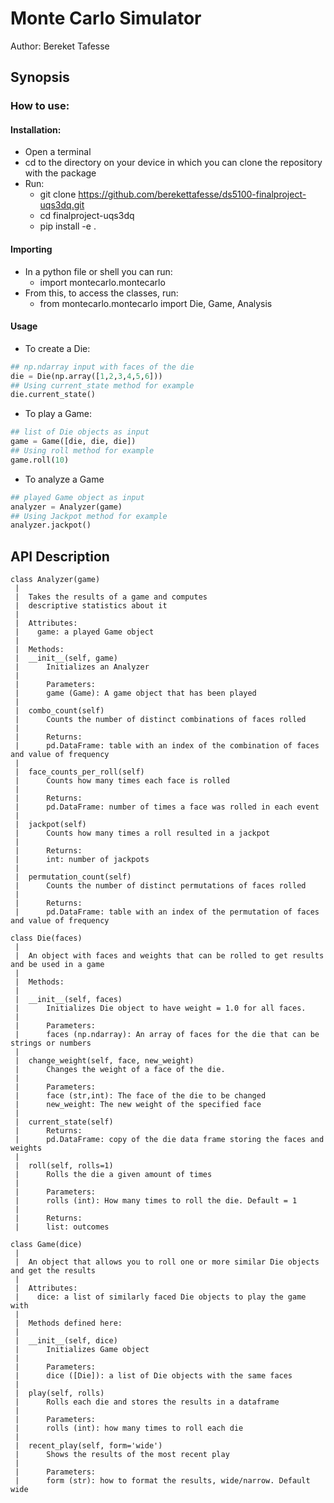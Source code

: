 # Monte Carlo Simulator
Author: Bereket Tafesse

## Synopsis
### How to use:
#### Installation:
- Open a terminal
- cd to the directory on your device in which you can clone the repository with the package
- Run:
    - git clone https://github.com/berekettafesse/ds5100-finalproject-uqs3dq.git
    - cd finalproject-uqs3dq
    - pip install -e .

#### Importing
- In a python file or shell you can run:
    - import montecarlo.montecarlo
- From this, to access the classes, run:
    - from montecarlo.montecarlo import Die, Game, Analysis
    
#### Usage
- To create a Die:
```python
## np.ndarray input with faces of the die
die = Die(np.array([1,2,3,4,5,6]))
## Using current_state method for example
die.current_state()
```
- To play a Game:
```python
## list of Die objects as input
game = Game([die, die, die])
## Using roll method for example
game.roll(10)
```
- To analyze a Game
```python
## played Game object as input
analyzer = Analyzer(game)
## Using Jackpot method for example
analyzer.jackpot()
```

## API Description 
    class Analyzer(game)
     |  
     |  Takes the results of a game and computes 
     |  descriptive statistics about it
     |  
     |  Attributes:
     |    game: a played Game object
     |  
     |  Methods:
     |  __init__(self, game)
     |      Initializes an Analyzer
     |      
     |      Parameters:
     |      game (Game): A game object that has been played
     |  
     |  combo_count(self)
     |      Counts the number of distinct combinations of faces rolled
     |      
     |      Returns:
     |      pd.DataFrame: table with an index of the combination of faces and value of frequency
     |  
     |  face_counts_per_roll(self)
     |      Counts how many times each face is rolled
     |      
     |      Returns:
     |      pd.DataFrame: number of times a face was rolled in each event
     |  
     |  jackpot(self)
     |      Counts how many times a roll resulted in a jackpot
     |      
     |      Returns:
     |      int: number of jackpots
     |  
     |  permutation_count(self)
     |      Counts the number of distinct permutations of faces rolled
     |      
     |      Returns:
     |      pd.DataFrame: table with an index of the permutation of faces and value of frequency
    
    class Die(faces)
     |  
     |  An object with faces and weights that can be rolled to get results and be used in a game
     | 
     |  Methods:
     |  
     |  __init__(self, faces)
     |      Initializes Die object to have weight = 1.0 for all faces.
     |      
     |      Parameters: 
     |      faces (np.ndarray): An array of faces for the die that can be strings or numbers
     |  
     |  change_weight(self, face, new_weight)
     |      Changes the weight of a face of the die.
     |      
     |      Parameters:  
     |      face (str,int): The face of the die to be changed
     |      new_weight: The new weight of the specified face
     |  
     |  current_state(self)
     |      Returns:
     |      pd.DataFrame: copy of the die data frame storing the faces and weights
     |  
     |  roll(self, rolls=1)
     |      Rolls the die a given amount of times
     |      
     |      Parameters:
     |      rolls (int): How many times to roll the die. Default = 1
     |      
     |      Returns:
     |      list: outcomes

    class Game(dice)
     |  
     |  An object that allows you to roll one or more similar Die objects and get the results
     |  
     |  Attributes:
     |    dice: a list of similarly faced Die objects to play the game with
     | 
     |  Methods defined here:
     |  
     |  __init__(self, dice)
     |      Initializes Game object
     |      
     |      Parameters: 
     |      dice ([Die]): a list of Die objects with the same faces
     |  
     |  play(self, rolls)
     |      Rolls each die and stores the results in a dataframe
     |      
     |      Parameters:
     |      rolls (int): how many times to roll each die
     |  
     |  recent_play(self, form='wide')
     |      Shows the results of the most recent play
     |      
     |      Parameters:
     |      form (str): how to format the results, wide/narrow. Default wide
